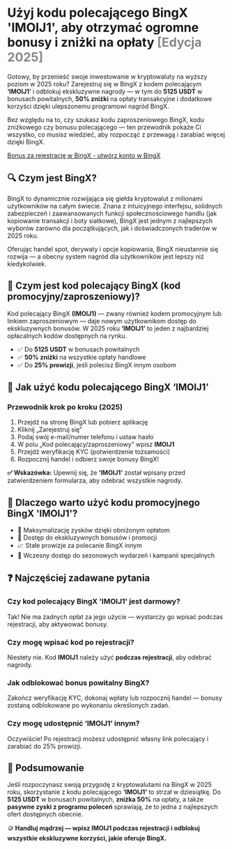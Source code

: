 <h1>Użyj kodu polecającego BingX 'IMOIJ1', aby otrzymać ogromne bonusy i zniżki na opłaty <span style="color: #888;">[Edycja 2025]</span></h1>

<section>
    
<p>Gotowy, by przenieść swoje inwestowanie w kryptowaluty na wyższy poziom w 2025 roku? Zarejestruj się w BingX z kodem polecającym <strong>‘IMOIJ1’</strong> i odblokuj ekskluzywne nagrody — w tym do <strong>5125 USDT</strong> w bonusach powitalnych, <strong>50% zniżki</strong> na opłaty transakcyjne i dodatkowe korzyści dzięki ulepszonemu programowi nagród BingX.</p>

<p>Bez względu na to, czy szukasz kodu zaproszeniowego BingX, kodu zniżkowego czy bonusu polecającego — ten przewodnik pokaże Ci wszystko, co musisz wiedzieć, aby rozpocząć z przewagą i zarabiać więcej dzięki BingX.</p>
</section>

<a href="https://bingx.com/invite/IMOIJ1" target="_blank">
  Bonus za rejestrację w BingX - utwórz konto w BingX
</a>


<section>
<h2>🔍 Czym jest BingX?</h2>
    <p>BingX to dynamicznie rozwijająca się giełda kryptowalut z milionami użytkowników na całym świecie. Znana z intuicyjnego interfejsu, solidnych zabezpieczeń i zaawansowanych funkcji społecznościowego handlu (jak kopiowanie transakcji i boty siatkowe), BingX jest jednym z najlepszych wyborów zarówno dla początkujących, jak i doświadczonych traderów w 2025 roku.</p>
    <p>Oferując handel spot, derywaty i opcje kopiowania, BingX nieustannie się rozwija — a obecny system nagród dla użytkowników jest lepszy niż kiedykolwiek.</p>
</section>

<section>
    <h2>🎁 Czym jest kod polecający BingX (kod promocyjny/zaproszeniowy)?</h2>
    <p>Kod polecający BingX <strong>(IMOIJ1)</strong> — zwany również kodem promocyjnym lub linkiem zaproszeniowym — daje nowym użytkownikom dostęp do ekskluzywnych bonusów. W 2025 roku <strong>‘IMOIJ1’</strong> to jeden z najbardziej opłacalnych kodów dostępnych na rynku.</p>
    <ul>
      <li>✅ Do <strong>5125 USDT</strong> w bonusach powitalnych</li>
      <li>✅ <strong>50% zniżki</strong> na wszystkie opłaty handlowe</li>
      <li>✅ Do <strong>25% prowizji</strong>, jeśli polecisz BingX innym osobom</li>
    </ul>
</section>

<section>
    <h2>📝 Jak użyć kodu polecającego BingX ‘IMOIJ1’</h2>
    <h3>Przewodnik krok po kroku (2025)</h3>
    <ol>
      <li>Przejdź na stronę BingX lub pobierz aplikację</li>
      <li>Kliknij „Zarejestruj się”</li>
      <li>Podaj swój e-mail/numer telefonu i ustaw hasło</li>
      <li>W polu „Kod polecający/zaproszeniowy” wpisz <strong>IMOIJ1</strong></li>
      <li>Przejdź weryfikację KYC (potwierdzenie tożsamości)</li>
      <li>Rozpocznij handel i odbierz swoje bonusy BingX!</li>
    </ol>
    <p><strong>✅ Wskazówka:</strong> Upewnij się, że <strong>‘IMOIJ1’</strong> został wpisany przed zatwierdzeniem formularza, aby odebrać wszystkie nagrody.</p>
</section>

<section>
    <h2>💸 Dlaczego warto użyć kodu promocyjnego BingX 'IMOIJ1'?</h2>
    <ul>
      <li>🚀 Maksymalizację zysków dzięki obniżonym opłatom</li>
      <li>🎯 Dostęp do ekskluzywnych bonusów i promocji</li>
      <li>📈 Stałe prowizje za polecanie BingX innym</li>
      <li>🎁 Wczesny dostęp do sezonowych wydarzeń i kampanii specjalnych</li>
    </ul>
</section>

<section>
<h2>❓ Najczęściej zadawane pytania</h2>
<h3>Czy kod polecający BingX 'IMOIJ1' jest darmowy?</h3>
<p>Tak! Nie ma żadnych opłat za jego użycie — wystarczy go wpisać podczas rejestracji, aby aktywować bonusy.</p>

<h3>Czy mogę wpisać kod po rejestracji?</h3>
<p>Niestety nie. Kod <strong>IMOIJ1</strong> należy użyć <strong>podczas rejestracji</strong>, aby odebrać nagrody.</p>

<h3>Jak odblokować bonus powitalny BingX?</h3>
<p>Zakończ weryfikację KYC, dokonaj wpłaty lub rozpocznij handel — bonusy zostaną odblokowane po wykonaniu określonych zadań.</p>

<h3>Czy mogę udostępnić ‘IMOIJ1’ innym?</h3>
<p>Oczywiście! Po rejestracji możesz udostępnić własny link polecający i zarabiać do 25% prowizji.</p>
</section>

<section>
<h2>🏁 Podsumowanie</h2>
<p>Jeśli rozpoczynasz swoją przygodę z kryptowalutami na BingX w 2025 roku, skorzystanie z kodu polecającego <strong>‘IMOIJ1’</strong> to strzał w dziesiątkę. Do <strong>5125 USDT</strong> w bonusach powitalnych, <strong>zniżka 50%</strong> na opłaty, a także <strong>pasywne zyski z programu poleceń</strong> sprawiają, że to jedna z najlepszych ofert dostępnych obecnie.</p>
<p>🪙 <strong>Handluj mądrzej — wpisz IMOIJ1 podczas rejestracji i odblokuj wszystkie ekskluzywne korzyści, jakie oferuje BingX.</strong></p>
</section>
</body>
</html>
